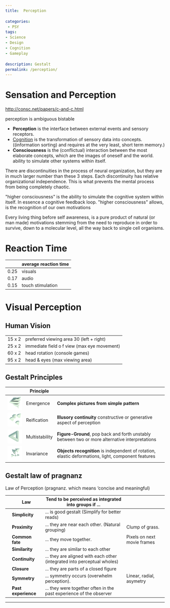 ```yaml
---
title:  Perception

categories:
 - PSY
tags:
- Science
- Design
- Cognition
- Gameplay

description: Gestalt
permalink: /perception/
---
```


# Sensation and Perception


http://consc.net/papers/c-and-c.html

perception is ambiguous bistable



- **Perception** is the interface between external events and sensory receptors.  
- [Cognition](/cognition/) is the transformation of sensory data into concepts.  ((information sorting) and requires at the very least, short term memory.)  
- **Consciousness** is the (conflictual) interaction between the most elaborate concepts, which are the images of oneself and the world.  
ability to simulate other systems within itself.

There are discontinuities in the process of neural organization, but they are in much larger number than these 3 steps. Each discontinuity has relative organizational independence. This is what prevents the mental process from being completely chaotic.

"higher consciousness" is the ability to simulate the cognitive system within itself. In essence a cognitive feedback loop.
 "higher consciousness" allows, is the recognition of our own motivations

Every living thing before self awareness, is a pure product of natural (or man made) motivations stemming from the need to reproduce in order to survive, down to a molecular level, all the way back to single cell organisms.



# Reaction Time

| | average reaction time |
|---|---|
0.25 | visuals
0.17 | audio
0.15 | touch stimulation



# Visual Perception

## Human Vision

| | |
|---|---|
15 x 2 | preferred viewing area 30 (left + right)  
25 x 2 | immediate field o f view (max eye movement)  
60 x 2 | head rotation  (console games)  
95 x 2 | head & eyes  (max viewing area)   

## Gestalt Principles


| |Principle |   |
| - | - |- |
<img src="/src/gestalt/gestprinc_v1.0003.png" width="100">  |Emergence | **Complex pictures from simple pattern**
<img src="/src/gestalt/gestprinc_v1.0001.png" width="100"> |Reification |  **Illusory continuity** constructive or generative aspect of perception
<img src="/src/gestalt/gestprinc_v1.0002.png" width="100"> |Multistability | **Figure-Ground**,  pop back and forth unstably between two or more alternative interpretations     
<img src="/src/gestalt/gestprinc_v1.0004.png" width="100">|Invariance | **Objects recognition** is  independent of rotation, elastic deformations, light, component features


## Gestalt law of pragnanz

Law of Perception (pragnanz. which means ‘concise and meaningful)

||Law |Tend to be perceived as integrated into groups if ... |  |
| - | - | - |- |
||**Simplicity** | ... is good gestalt  (Simplify for better reads)
||**Proximity** | ... they are near each other. (Natural grouping) | Clump of grass.
||**Common fate**  |... they move together. | Pixels on next movie frames
|| **Similarity** |  ... they are similar to each other
| | **Continuity**|  ... they are aligned with each other (integrated into perceptual wholes)
| | **Closure**|  ... they are parts of a closed figure
|| **Symmetry**| ... symmetry occurs (overwhelm perception). | Linear, radial, asymetry
| | **Past experience** | ... they were together often in the past experience of the observer |


---
